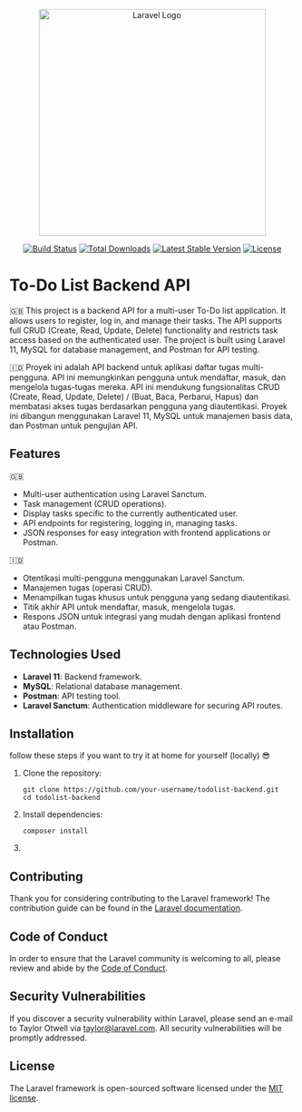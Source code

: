 <p align="center"><a href="https://laravel.com" target="_blank"><img src="https://raw.githubusercontent.com/laravel/art/master/logo-lockup/5%20SVG/2%20CMYK/1%20Full%20Color/laravel-logolockup-cmyk-red.svg" width="400" alt="Laravel Logo"></a></p>

<p align="center">
<a href="https://github.com/laravel/framework/actions"><img src="https://github.com/laravel/framework/workflows/tests/badge.svg" alt="Build Status"></a>
<a href="https://packagist.org/packages/laravel/framework"><img src="https://img.shields.io/packagist/dt/laravel/framework" alt="Total Downloads"></a>
<a href="https://packagist.org/packages/laravel/framework"><img src="https://img.shields.io/packagist/v/laravel/framework" alt="Latest Stable Version"></a>
<a href="https://packagist.org/packages/laravel/framework"><img src="https://img.shields.io/packagist/l/laravel/framework" alt="License"></a>
</p>

# To-Do List Backend API
🇬🇧
This project is a backend API for a multi-user To-Do list application. It allows users to register, log in, and manage their tasks. The API supports full CRUD (Create, Read, Update, Delete) functionality and restricts task access based on the authenticated user. The project is built using Laravel 11, MySQL for database management, and Postman for API testing.

🇮🇩
Proyek ini adalah API backend untuk aplikasi daftar tugas multi-pengguna. API ini memungkinkan pengguna untuk mendaftar, masuk, dan mengelola tugas-tugas mereka. API ini mendukung fungsionalitas CRUD (Create, Read, Update, Delete) / (Buat, Baca, Perbarui, Hapus) dan membatasi akses tugas berdasarkan pengguna yang diautentikasi. Proyek ini dibangun menggunakan Laravel 11, MySQL untuk manajemen basis data, dan Postman untuk pengujian API.


## Features
🇬🇧
- Multi-user authentication using Laravel Sanctum.
- Task management (CRUD operations).
- Display tasks specific to the currently authenticated user.
- API endpoints for registering, logging in, managing tasks.
- JSON responses for easy integration with frontend applications or Postman.

🇮🇩
- Otentikasi multi-pengguna menggunakan Laravel Sanctum.
- Manajemen tugas (operasi CRUD).
- Menampilkan tugas khusus untuk pengguna yang sedang diautentikasi.
- Titik akhir API untuk mendaftar, masuk, mengelola tugas.
- Respons JSON untuk integrasi yang mudah dengan aplikasi frontend atau Postman.


## Technologies Used
- **Laravel 11**: Backend framework.
- **MySQL**: Relational database management.
- **Postman**: API testing tool.
- **Laravel Sanctum**: Authentication middleware for securing API routes.

## Installation 
follow these steps if you want to try it at home for yourself (locally) 😎
1. Clone the repository:
   ```
   git clone https://github.com/your-username/todolist-backend.git
   cd todolist-backend

2. Install dependencies:
   ```
   composer install
4. 

## Contributing

Thank you for considering contributing to the Laravel framework! The contribution guide can be found in the [Laravel documentation](https://laravel.com/docs/contributions).

## Code of Conduct

In order to ensure that the Laravel community is welcoming to all, please review and abide by the [Code of Conduct](https://laravel.com/docs/contributions#code-of-conduct).

## Security Vulnerabilities

If you discover a security vulnerability within Laravel, please send an e-mail to Taylor Otwell via [taylor@laravel.com](mailto:taylor@laravel.com). All security vulnerabilities will be promptly addressed.

## License

The Laravel framework is open-sourced software licensed under the [MIT license](https://opensource.org/licenses/MIT).
